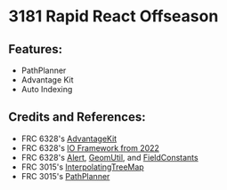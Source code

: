 # 3181 Rapid React Offseason
## Features:
- PathPlanner
- Advantage Kit
- Auto Indexing

## Credits and References:
- FRC 6328's [AdvantageKit](https://github.com/Mechanical-Advantage/AdvantageKit)
- FRC 6328's [IO Framework from 2022](https://github.com/Mechanical-Advantage/RobotCode2022)
- FRC 6328's [Alert](https://github.com/Mechanical-Advantage/RobotCode2022/blob/main/src/main/java/frc/robot/util/Alert.java), [GeomUtil](https://github.com/Mechanical-Advantage/RobotCode2022/blob/main/src/main/java/frc/robot/util/GeomUtil.java), and [FieldConstants](https://github.com/Mechanical-Advantage/RobotCode2022/blob/main/src/main/java/frc/robot/FieldConstants.java) 
- FRC 3015's [InterpolatingTreeMap](https://github.com/3015RangerRobotics/RobotCode2021/blob/main/src/main/java/lib/LookupTable.java)
- FRC 3015's [PathPlanner](https://github.com/mjansen4857/pathplanner)